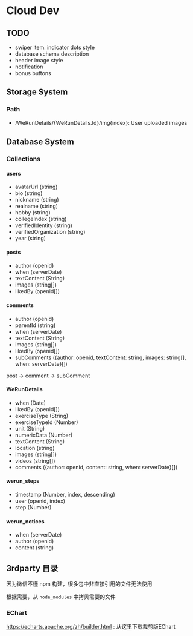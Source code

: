 # Cloud Dev

## TODO

* swiper item: indicator dots style
* database schema description
* header image style
* notification
* bonus buttons

## Storage System

### Path

* /WeRunDetails/{WeRunDetails.Id}/img{index}: User uploaded images

## Database System

### Collections

#### users

* avatarUrl (string)
* bio (string)
* nickname (string)
* realname (string)
* hobby (string)
* collegeIndex (string)
* verifiedIdentity (string)
* verifiedOrganization (string)
* year (string)

#### posts

* author (openid)
* when (serverDate)
* textContent (String)
* images (string[])
* likedBy (openid[])

#### comments

* author (openid)
* parentId (string)
* when (serverDate)
* textContent (String)
* images (string[])
* likedBy (openid[])
* subComments ({author: openid, textContent: string, images: string[], when: serverDate}[])

post -> comment -> subComment

#### WeRunDetails

* when (Date)
* likedBy (openid[])
* exerciseType (String)
* exerciseTypeId (Number)
* unit (String)
* numericData (Number)
* textContent (String)
* location (string)
* images (string[])
* videos (string[])
* comments ({author: openid, content: string, when: serverDate}[])

#### werun_steps

* timestamp (Number, index, descending)
* user (openid, index)
* step (Number)

#### werun_notices

* when (serverDate)
* author (openid)
* content (string)


## 3rdparty 目录
因为微信不懂 npm 构建，很多包中非直接引用的文件无法使用

根据需要，从 `node_modules` 中拷贝需要的文件

### EChart

https://echarts.apache.org/zh/builder.html : 从这里下载裁剪版EChart
